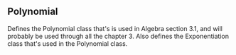 ## Polynomial

Defines the Polynomial class that's is used in Algebra section 3.1, and will probably be used through all the chapter 3.
Also defines the Exponentiation class that's used in the Polynomial class.
